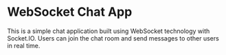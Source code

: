 # WebSocket Chat App

This is a simple chat application built using WebSocket technology with Socket.IO.
Users can join the chat room and send messages to other users in real time.